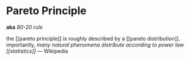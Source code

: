 # Pareto Principle

**aka** _80-20 rule_

the [[pareto principle]] is roughly described by a [[pareto distribution]]. importantly, _many natural phenomena distribute according to power law [[statistics]]_ &mdash; Wikipedia

